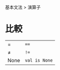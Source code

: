 基本文法 > 演算子
# 比較
|    |                 |
|----|-----------------|
|=   |```==```         |
|≠   |```!=```         |
|None|```val is None```|
